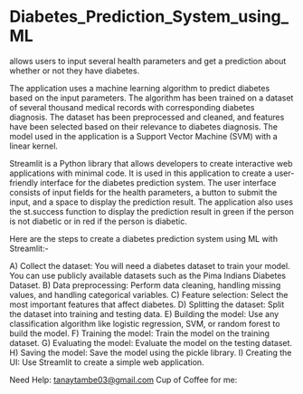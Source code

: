 # Diabetes_Prediction_System_using_ML
allows users to input several health parameters and get a prediction about whether or not they have diabetes.

The application uses a machine learning algorithm to predict diabetes based on the input parameters. The algorithm has been trained on a dataset of several thousand medical records with corresponding diabetes diagnosis. The dataset has been preprocessed and cleaned, and features have been selected based on their relevance to diabetes diagnosis. The model used in the application is a Support Vector Machine (SVM) with a linear kernel.

Streamlit is a Python library that allows developers to create interactive web applications with minimal code. It is used in this application to create a user-friendly interface for the diabetes prediction system. The user interface consists of input fields for the health parameters, a button to submit the input, and a space to display the prediction result. The application also uses the st.success function to display the prediction result in green if the person is not diabetic or in red if the person is diabetic.

Here are the steps to create a diabetes prediction system using ML with Streamlit:-

A) Collect the dataset: You will need a diabetes dataset to train your model. You can use publicly available datasets such as the Pima Indians Diabetes Dataset.
B) Data preprocessing: Perform data cleaning, handling missing values, and handling categorical variables.
C) Feature selection: Select the most important features that affect diabetes.
D) Splitting the dataset: Split the dataset into training and testing data.
E) Building the model: Use any classification algorithm like logistic regression, SVM, or random forest to build the model.
F) Training the model: Train the model on the training dataset.
G) Evaluating the model: Evaluate the model on the testing dataset.
H) Saving the model: Save the model using the pickle library.
I) Creating the UI: Use Streamlit to create a simple web application.

Need Help: tanaytambe03@gmail.com
Cup of Coffee for me: 
